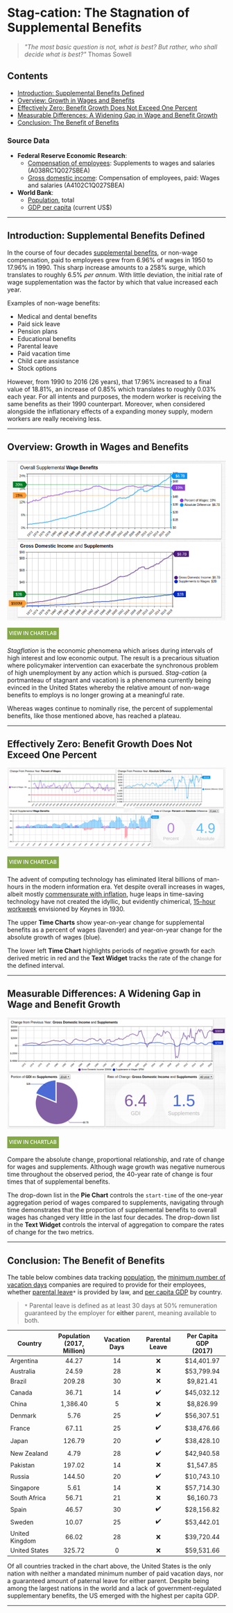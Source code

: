 # Stag-cation: The Stagnation of Supplemental Benefits

> <i>"The most basic question is not, what is best? But rather, who shall decide what is best?"</i> Thomas Sowell

## Contents

* [Introduction: Supplemental Benefits Defined](#introduction-supplemental-benefits-defined)
* [Overview: Growth in Wages and Benefits](#overview-growth-in-wages-and-benefits)
* [Effectively Zero: Benefit Growth Does Not Exceed One Percent](#effectively-zero-benefit-growth-does-not-exceed-one-percent)
* [Measurable Differences: A Widening Gap in Wage and Benefit Growth](#measurable-differences-a-widening-gap-in-wage-and-benefit-growth)
* [Conclusion: The Benefit of Benefits](#conclusion-the-benefit-of-benefits)

### Source Data

* **Federal Reserve Economic Research**:
  * [Compensation of employees](https://fred.stlouisfed.org/series/A038RC1Q027SBEA): Supplements to wages and salaries (A038RC1Q027SBEA)
  * [Gross domestic income](https://fred.stlouisfed.org/series/A4102C1Q027SBEA): Compensation of employees, paid: Wages and salaries (A4102C1Q027SBEA)
* **World Bank**:
  * [Population](https://data.worldbank.org/indicator/SP.POP.TOTL), total
  * [GDP per capita](https://data.worldbank.org/indicator/NY.GDP.PCAP.CD) (current US$)

---

## Introduction: Supplemental Benefits Defined

In the course of four decades [supplemental benefits](https://fredblog.stlouisfed.org/2018/10/employer-contributions/), or non-wage compensation, paid to employees grew from 6.96% of wages in 1950 to 17.96% in 1990. This sharp increase amounts to a 258% surge, which translates to roughly 6.5% *per annum*. With little deviation, the initial rate of wage supplementation was the factor by which that value increased each year.

Examples of non-wage benefits:

* Medical and dental benefits
* Paid sick leave
* Pension plans
* Educational benefits
* Parental leave
* Paid vacation time
* Child care assistance
* Stock options

However, from 1990 to 2016 (26 years), that 17.96% increased to a final value of 18.81%, an increase of 0.85% which translates to roughly 0.03% each year. For all intents and purposes, the modern worker is receiving the same benefits as their 1990 counterpart. Moreover, when considered alongside the inflationary effects of a expanding money supply, modern workers are really receiving less.

---

## Overview: Growth in Wages and Benefits

![](./images/supplemental-benefits-3.png)

[![](../../research/images/new-button.png)](https://apps.axibase.com/chartlab/01372a0a#fullscreen)

*Stagflation* is the economic phenomena which arises during intervals of high interest and low economic output. The result is a precarious situation where policymaker intervention can exacerbate the synchronous problem of high unemployment by any action which is pursued. *Stag-cation* (a portmanteau of stagnant and vacation) is a phenomena currently being evinced in the United States whereby the relative amount of non-wage benefits to employs is no longer growing at a meaningful rate.

Whereas wages continue to nominally rise, the percent of supplemental benefits, like those mentioned above, has reached a plateau.

---

## Effectively Zero: Benefit Growth Does Not Exceed One Percent

![](./images/supplemental-benefits-8.png)

[![](../../research/images/new-button.png)](https://apps.axibase.com/chartlab/0e707875#fullscreen)

The advent of computing technology has eliminated literal billions of man-hours in the modern information era. Yet despite overall increases in wages, albeit mostly [commensurate with inflation](http://www.pewresearch.org/fact-tank/2018/08/07/for-most-us-workers-real-wages-have-barely-budged-for-decades/), huge leaps in time-saving technology have not created the idyllic, but evidently chimerical, [15-hour workweek](http://www.econ.yale.edu/smith/econ116a/keynes1.pdf) envisioned by Keynes in 1930.

The upper **Time Charts** show year-on-year change for supplemental benefits as a percent of wages (lavender) and year-on-year change for the absolute growth of wages (blue).

The lower left **Time Chart** highlights periods of negative growth for each derived metric in red and the **Text Widget** tracks the rate of the change for the defined interval.

---

## Measurable Differences: A Widening Gap in Wage and Benefit Growth

![](./images/supplemental-benefits-4.png)

[![](../../research/images/new-button.png)](https://apps.axibase.com/chartlab/bac381bc#fullscreen)

Compare the absolute change, proportional relationship, and rate of change for wages and supplements. Although wage growth was negative numerous time throughout the observed period, the 40-year rate of change is four times that of supplemental benefits.

The drop-down list in the **Pie Chart** controls the `start-time` of the one-year aggregation period of wages compared to supplements, navigating through time demonstrates that the proportion of supplemental benefits to overall wages has changed very little in the last four decades. The drop-down list in the **Text Widget** controls the interval of aggregation to compare the rates of change for the two metrics.

---

## Conclusion: The Benefit of Benefits

The table below combines data tracking [population](https://data.worldbank.org/indicator/SP.POP.TOTL), the [minimum number of vacation days](https://www.businessinsider.com/how-paid-vacation-time-is-different-around-the-world-2018-7#brazil-1) companies are required to provide for their employees, whether [parental leave](https://en.wikipedia.org/wiki/Parental_leave#Variation_in_international_law)`*` is provided by law, and [per capita GDP](https://data.worldbank.org/indicator/NY.GDP.PCAP.CD) by country.

> `*` Parental leave is defined as at least 30 days at 50% remuneration guaranteed by the employer for **either** parent, meaning available to both.

Country | Population<br>(2017, Million) | Vacation Days | Parental Leave| Per Capita GDP<br>(2017)
--|:--:|:--:|:--:|:--:
Argentina | 44.27 | 14 | :x: | $14,401.97
Australia | 24.59 | 28 | :x: | $53,799.94
Brazil | 209.28 | 30 | :x: | $9,821.41
Canada | 36.71 | 14 | :heavy_check_mark: | $45,032.12
China | 1,386.40 | 5 | :x: | $8,826.99
Denmark | 5.76 | 25 | :heavy_check_mark: | $56,307.51
France | 67.11 | 25 | :heavy_check_mark: | $38,476.66
Japan | 126.79 | 20 | :heavy_check_mark: | $38,428.10
New Zealand | 4.79 | 28 | :heavy_check_mark: | $42,940.58
Pakistan | 197.02 | 14 | :x: | $1,547.85
Russia | 144.50 | 20 | :heavy_check_mark: | $10,743.10
Singapore | 5.61 | 14 | :x: | $57,714.30
South Africa | 56.71 | 21 | :x: | $6,160.73
Spain | 46.57  | 30 | :heavy_check_mark: | $28,156.82
Sweden | 10.07 | 25 | :heavy_check_mark: | $53,442.01
United Kingdom | 66.02 | 28 | :x: | $39,720.44
United States | 325.72 | 0 | :x: | $59,531.66

Of all countries tracked in the chart above, the United States is the only nation with neither a mandated minimum number of paid vacation days, nor a guaranteed amount of paternal leave for either parent. Despite being among the largest nations in the world and a lack of government-regulated supplementary benefits, the US emerged with the highest per capita GDP.

---